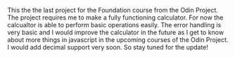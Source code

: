 This the the last project for the Foundation course from the Odin Project.
The project requires me to make a fully functioning calculator.
For now the calcualtor is able to perform basic operations easily.
The error handling is very basic and I would improve the calculator in the future as I get to know about more things in javascript in the upcoming courses of the Odin Project.
I would add decimal support very soon. So stay tuned for the update!
